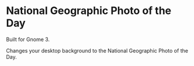 # National Geographic Photo of the Day

Built for Gnome 3.

Changes your desktop background to the National Geographic Photo of the Day.
